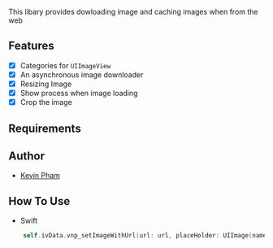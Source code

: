 This libary provides dowloading image and caching images when from the web 

## Features

- [x] Categories for `UIImageView` 
- [x] An asynchronous image downloader
- [x] Resizing Image 
- [x] Show process when image loading 
- [x] Crop the image 

## Requirements


## Author
- [Kevin Pham](https://github.com/codedeman)

## How To Use

* Swift

``` swift 
    self.ivData.vnp_setImageWithUrl(url: url, placeHolder: UIImage(named: "imgPlaceHolder"))
```

